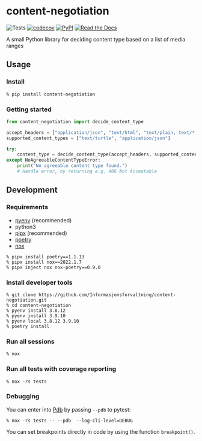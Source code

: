 # content-negotiation

![Tests](https://github.com/Informasjonsforvaltning/content-negotiation/workflows/Tests/badge.svg)
[![codecov](https://codecov.io/gh/Informasjonsforvaltning/content-negotiation/branch/master/graph/badge.svg)](https://codecov.io/gh/Informasjonsforvaltning/content-negotiation)
[![PyPI](https://img.shields.io/pypi/v/content-negotiation.svg)](https://pypi.org/project/content-negotiation/)
[![Read the Docs](https://readthedocs.org/projects/content-negotiation/badge/)](https://content-negotiation.readthedocs.io/)

A small Python library for deciding content type based on a list of media ranges

## Usage

### Install

```Shell
% pip install content-negotiation
```

### Getting started

```Python
from content_negotiation import decide_content_type

accept_headers = ["application/json", "text/html", "text/plain, text/*;q=0.8"]
supported_content_types = ["text/turtle", "application/json"]

try:
    content_type = decide_content_type(accept_headers, supported_content_types)
except NoAgreeableContentTypeError:
    print("No agreeable content type found.")
    # Handle error, by returning e.g. 406 Not Acceptable
```

## Development

### Requirements

- [pyenv](https://github.com/pyenv/pyenv) (recommended)
- python3
- [pipx](https://github.com/pipxproject/pipx) (recommended)
- [poetry](https://python-poetry.org/)
- [nox](https://nox.thea.codes/en/stable/)

```Shell
% pipx install poetry==1.1.13
% pipx install nox==2022.1.7
% pipx inject nox nox-poetry==0.9.0
```

### Install developer tools

```Shell
% git clone https://github.com/Informasjonsforvaltning/content-negotiation.git
% cd content-negotiation
% pyenv install 3.8.12
% pyenv install 3.9.10
% pyenv local 3.8.12 3.9.10 
% poetry install
```

### Run all sessions

```Shell
% nox
```

### Run all tests with coverage reporting

```Shell
% nox -rs tests
```

### Debugging

You can enter into [Pdb](https://docs.python.org/3/library/pdb.html) by passing `--pdb` to pytest:

```Shell
% nox -rs tests -- --pdb  --log-cli-level=DEBUG
```

You can set breakpoints directly in code by using the function `breakpoint()`.
